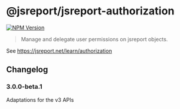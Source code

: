 # @jsreport/jsreport-authorization
[![NPM Version](http://img.shields.io/npm/v/@jsreport/jsreport-authorization.svg?style=flat-square)](https://npmjs.com/package/@jsreport/jsreport-authorization)

> Manage and delegate user permissions on jsreport objects. 

See https://jsreport.net/learn/authorization

## Changelog

### 3.0.0-beta.1

Adaptations for the v3 APIs